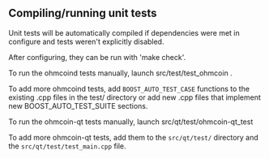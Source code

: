Compiling/running unit tests
------------------------------------

Unit tests will be automatically compiled if dependencies were met in configure
and tests weren't explicitly disabled.

After configuring, they can be run with 'make check'.

To run the ohmcoind tests manually, launch src/test/test_ohmcoin .

To add more ohmcoind tests, add `BOOST_AUTO_TEST_CASE` functions to the existing
.cpp files in the test/ directory or add new .cpp files that
implement new BOOST_AUTO_TEST_SUITE sections.

To run the ohmcoin-qt tests manually, launch src/qt/test/ohmcoin-qt_test

To add more ohmcoin-qt tests, add them to the `src/qt/test/` directory and
the `src/qt/test/test_main.cpp` file.

